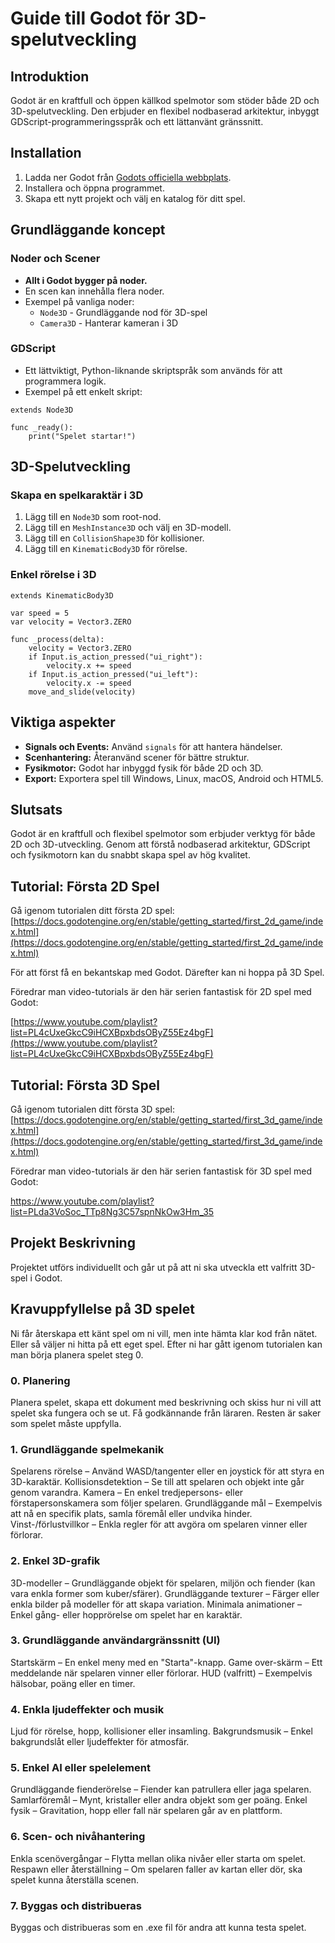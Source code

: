 # Guide till Godot för 3D-spelutveckling

## Introduktion
Godot är en kraftfull och öppen källkod spelmotor som stöder både 2D och 3D-spelutveckling. Den erbjuder en flexibel nodbaserad arkitektur, inbyggt GDScript-programmeringsspråk och ett lättanvänt gränssnitt.

## Installation
1. Ladda ner Godot från [Godots officiella webbplats](https://godotengine.org/).
2. Installera och öppna programmet.
3. Skapa ett nytt projekt och välj en katalog för ditt spel.

## Grundläggande koncept
### Noder och Scener
- **Allt i Godot bygger på noder.**
- En scen kan innehålla flera noder.
- Exempel på vanliga noder:
  - `Node3D` - Grundläggande nod för 3D-spel
  - `Camera3D` - Hanterar kameran i 3D

### GDScript
- Ett lättviktigt, Python-liknande skriptspråk som används för att programmera logik.
- Exempel på ett enkelt skript:

```gdscript
extends Node3D

func _ready():
    print("Spelet startar!")
```

## 3D-Spelutveckling
### Skapa en spelkaraktär i 3D
1. Lägg till en `Node3D` som root-nod.
2. Lägg till en `MeshInstance3D` och välj en 3D-modell.
3. Lägg till en `CollisionShape3D` för kollisioner.
4. Lägg till en `KinematicBody3D` för rörelse.

### Enkel rörelse i 3D
```gdscript
extends KinematicBody3D

var speed = 5
var velocity = Vector3.ZERO

func _process(delta):
    velocity = Vector3.ZERO
    if Input.is_action_pressed("ui_right"):
        velocity.x += speed
    if Input.is_action_pressed("ui_left"):
        velocity.x -= speed
    move_and_slide(velocity)
```

## Viktiga aspekter
- **Signals och Events:** Använd `signals` för att hantera händelser.
- **Scenhantering:** Återanvänd scener för bättre struktur.
- **Fysikmotor:** Godot har inbyggd fysik för både 2D och 3D.
- **Export:** Exportera spel till Windows, Linux, macOS, Android och HTML5.

## Slutsats
Godot är en kraftfull och flexibel spelmotor som erbjuder verktyg för både 2D och 3D-utveckling. Genom att förstå nodbaserad arkitektur, GDScript och fysikmotorn kan du snabbt skapa spel av hög kvalitet.

## Tutorial: Första 2D Spel
Gå igenom tutorialen ditt första 2D spel: [https://docs.godotengine.org/en/stable/getting_started/first_2d_game/index.html](https://docs.godotengine.org/en/stable/getting_started/first_2d_game/index.html)

För att först få en bekantskap med Godot. Därefter kan ni hoppa på 3D Spel.

Föredrar man video-tutorials är den här serien fantastisk för 2D spel med Godot:

[https://www.youtube.com/playlist?list=PL4cUxeGkcC9iHCXBpxbdsOByZ55Ez4bgF](https://www.youtube.com/playlist?list=PL4cUxeGkcC9iHCXBpxbdsOByZ55Ez4bgF)

## Tutorial: Första 3D Spel
Gå igenom tutorialen ditt första 3D spel: [https://docs.godotengine.org/en/stable/getting_started/first_3d_game/index.html](https://docs.godotengine.org/en/stable/getting_started/first_3d_game/index.html)

Föredrar man video-tutorials är den här serien fantastisk för 3D spel med Godot:

<a href="https://www.youtube.com/playlist?list=PLda3VoSoc_TTp8Ng3C57spnNkOw3Hm_35">https://www.youtube.com/playlist?list=PLda3VoSoc_TTp8Ng3C57spnNkOw3Hm_35</a>

## Projekt Beskrivning
Projektet utförs individuellt och går ut på att ni ska utveckla ett valfritt 3D-spel i Godot.

## Kravuppfyllelse på 3D spelet
Ni får återskapa ett känt spel om ni vill, men inte hämta klar kod från nätet.
Eller så väljer ni hitta på ett eget spel. Efter ni har gått igenom tutorialen kan man börja planera spelet steg 0.
### 0. Planering
Planera spelet, skapa ett dokument med beskrivning och skiss hur ni vill att spelet ska fungera och se ut. 
Få godkännande från läraren. Resten är saker som spelet måste uppfylla.
### 1. Grundläggande spelmekanik
Spelarens rörelse – Använd WASD/tangenter eller en joystick för att styra en 3D-karaktär.
Kollisionsdetektion – Se till att spelaren och objekt inte går genom varandra.
Kamera – En enkel tredjepersons- eller förstapersonskamera som följer spelaren.
Grundläggande mål – Exempelvis att nå en specifik plats, samla föremål eller undvika hinder.
Vinst-/förlustvillkor – Enkla regler för att avgöra om spelaren vinner eller förlorar.
### 2. Enkel 3D-grafik
3D-modeller – Grundläggande objekt för spelaren, miljön och fiender (kan vara enkla former som kuber/sfärer).
Grundläggande texturer – Färger eller enkla bilder på modeller för att skapa variation.
Minimala animationer – Enkel gång- eller hopprörelse om spelet har en karaktär.
### 3. Grundläggande användargränssnitt (UI)
Startskärm – En enkel meny med en "Starta"-knapp.
Game over-skärm – Ett meddelande när spelaren vinner eller förlorar.
HUD (valfritt) – Exempelvis hälsobar, poäng eller en timer.
### 4. Enkla ljudeffekter och musik
Ljud för rörelse, hopp, kollisioner eller insamling.
Bakgrundsmusik – Enkel bakgrundslåt eller ljudeffekter för atmosfär.
### 5. Enkel AI eller spelelement
Grundläggande fienderörelse – Fiender kan patrullera eller jaga spelaren.
Samlarföremål – Mynt, kristaller eller andra objekt som ger poäng.
Enkel fysik – Gravitation, hopp eller fall när spelaren går av en plattform.
### 6. Scen- och nivåhantering
Enkla scenövergångar – Flytta mellan olika nivåer eller starta om spelet.
Respawn eller återställning – Om spelaren faller av kartan eller dör, ska spelet kunna återställa scenen.
### 7. Byggas och distribueras
Byggas och distribueras som en .exe fil för andra att kunna testa spelet.


